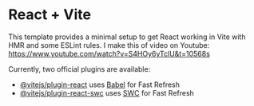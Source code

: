 # React + Vite

This template provides a minimal setup to get React working in Vite with HMR and some ESLint rules. I make this of video on Youtube: https://www.youtube.com/watch?v=S4HOy6yTclU&t=10568s

Currently, two official plugins are available:

- [@vitejs/plugin-react](https://github.com/vitejs/vite-plugin-react/blob/main/packages/plugin-react/README.md) uses [Babel](https://babeljs.io/) for Fast Refresh
- [@vitejs/plugin-react-swc](https://github.com/vitejs/vite-plugin-react-swc) uses [SWC](https://swc.rs/) for Fast Refresh
